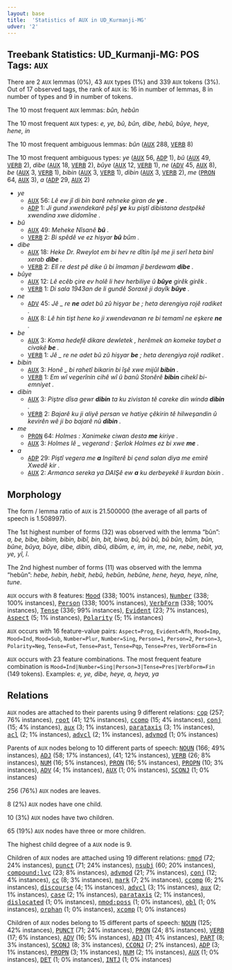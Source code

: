 ```yaml
---
layout: base
title:  'Statistics of AUX in UD_Kurmanji-MG'
udver: '2'
---
```


## Treebank Statistics: UD_Kurmanji-MG: POS Tags: `AUX`

There are 2 `AUX` lemmas (0%), 43 `AUX` types (1%) and 339 `AUX` tokens (3%).
Out of 17 observed tags, the rank of `AUX` is: 16 in number of lemmas, 8 in number of types and 9 in number of tokens.

The 10 most frequent `AUX` lemmas: <em>bûn, hebûn</em>

The 10 most frequent `AUX` types:  <em>e, ye, bû, bûn, dibe, hebû, bûye, heye, hene, in</em>

The 10 most frequent ambiguous lemmas: <em>bûn</em> (<tt><a href="kmr_mg-pos-AUX.html">AUX</a></tt> 288, <tt><a href="kmr_mg-pos-VERB.html">VERB</a></tt> 8)

The 10 most frequent ambiguous types:  <em>ye</em> (<tt><a href="kmr_mg-pos-AUX.html">AUX</a></tt> 56, <tt><a href="kmr_mg-pos-ADP.html">ADP</a></tt> 1), <em>bû</em> (<tt><a href="kmr_mg-pos-AUX.html">AUX</a></tt> 49, <tt><a href="kmr_mg-pos-VERB.html">VERB</a></tt> 2), <em>dibe</em> (<tt><a href="kmr_mg-pos-AUX.html">AUX</a></tt> 18, <tt><a href="kmr_mg-pos-VERB.html">VERB</a></tt> 2), <em>bûye</em> (<tt><a href="kmr_mg-pos-AUX.html">AUX</a></tt> 12, <tt><a href="kmr_mg-pos-VERB.html">VERB</a></tt> 1), <em>ne</em> (<tt><a href="kmr_mg-pos-ADV.html">ADV</a></tt> 45, <tt><a href="kmr_mg-pos-AUX.html">AUX</a></tt> 8), <em>be</em> (<tt><a href="kmr_mg-pos-AUX.html">AUX</a></tt> 3, <tt><a href="kmr_mg-pos-VERB.html">VERB</a></tt> 1), <em>bibin</em> (<tt><a href="kmr_mg-pos-AUX.html">AUX</a></tt> 3, <tt><a href="kmr_mg-pos-VERB.html">VERB</a></tt> 1), <em>dibin</em> (<tt><a href="kmr_mg-pos-AUX.html">AUX</a></tt> 3, <tt><a href="kmr_mg-pos-VERB.html">VERB</a></tt> 2), <em>me</em> (<tt><a href="kmr_mg-pos-PRON.html">PRON</a></tt> 64, <tt><a href="kmr_mg-pos-AUX.html">AUX</a></tt> 3), <em>a</em> (<tt><a href="kmr_mg-pos-ADP.html">ADP</a></tt> 29, <tt><a href="kmr_mg-pos-AUX.html">AUX</a></tt> 2)


* <em>ye</em>
  * <tt><a href="kmr_mg-pos-AUX.html">AUX</a></tt> 56: <em>Lê ew jî di bin barê rehneke giran de <b>ye</b> .</em>
  * <tt><a href="kmr_mg-pos-ADP.html">ADP</a></tt> 1: <em>Ji gund xwendekarê pêşî <b>ye</b> ku piştî dibistana destpêkê xwendina xwe didomîne .</em>
* <em>bû</em>
  * <tt><a href="kmr_mg-pos-AUX.html">AUX</a></tt> 49: <em>Meheke Nîsanê <b>bû</b> .</em>
  * <tt><a href="kmr_mg-pos-VERB.html">VERB</a></tt> 2: <em>Bi spêdê ve ez hişyar <b>bû</b> bûm .</em>
* <em>dibe</em>
  * <tt><a href="kmr_mg-pos-AUX.html">AUX</a></tt> 18: <em>Heke Dr. Rweylot em bi hev re dîtin îşê me ji serî heta binî xerab <b>dibe</b> .</em>
  * <tt><a href="kmr_mg-pos-VERB.html">VERB</a></tt> 2: <em>Elî re dest pê dike û bi îmaman jî berdewam <b>dibe</b> .</em>
* <em>bûye</em>
  * <tt><a href="kmr_mg-pos-AUX.html">AUX</a></tt> 12: <em>Lê ecêb çire ev holê li hev herbiliye û <b>bûye</b> girêk girêk .</em>
  * <tt><a href="kmr_mg-pos-VERB.html">VERB</a></tt> 1: <em>Di sala 1943an de li gundê Soraxê ji dayîk <b>bûye</b> .</em>
* <em>ne</em>
  * <tt><a href="kmr_mg-pos-ADV.html">ADV</a></tt> 45: <em>Jê _ re <b>ne</b> adet bû zû hişyar be ; heta derengiya rojê radiket .</em>
  * <tt><a href="kmr_mg-pos-AUX.html">AUX</a></tt> 8: <em>Lê hin tişt hene ko ji xwendevanan re bi temamî ne eşkere <b>ne</b> .</em>
* <em>be</em>
  * <tt><a href="kmr_mg-pos-AUX.html">AUX</a></tt> 3: <em>Koma hedefê dikare dewletek , herêmek an komeke taybet a civakê <b>be</b> .</em>
  * <tt><a href="kmr_mg-pos-VERB.html">VERB</a></tt> 1: <em>Jê _ re ne adet bû zû hişyar <b>be</b> ; heta derengiya rojê radiket .</em>
* <em>bibin</em>
  * <tt><a href="kmr_mg-pos-AUX.html">AUX</a></tt> 3: <em>Honê _ bi rahetî bikarin bi îşê xwe mijûl <b>bibin</b> .</em>
  * <tt><a href="kmr_mg-pos-VERB.html">VERB</a></tt> 1: <em>Em wî vegerînin cihê wî û banû Stonêrê <b>bibin</b> cihekî bi-emniyet .</em>
* <em>dibin</em>
  * <tt><a href="kmr_mg-pos-AUX.html">AUX</a></tt> 3: <em>Piştre dîsa gewr <b>dibin</b> ta ku zivistan tê careke din winda <b>dibin</b> .</em>
  * <tt><a href="kmr_mg-pos-VERB.html">VERB</a></tt> 2: <em>Bajarê ku ji aliyê persan ve hatiye çêkirin tê hilweşandin û kevirên wê ji bo bajarê nû <b>dibin</b> .</em>
* <em>me</em>
  * <tt><a href="kmr_mg-pos-PRON.html">PRON</a></tt> 64: <em>Holmes : Xanimeke ciwan desta <b>me</b> kiriye .</em>
  * <tt><a href="kmr_mg-pos-AUX.html">AUX</a></tt> 3: <em>Holmes lê _ vegerand : Şerlok Holmes ez bi xwe <b>me</b> .</em>
* <em>a</em>
  * <tt><a href="kmr_mg-pos-ADP.html">ADP</a></tt> 29: <em>Piştî vegera me <b>a</b> Ingilterê bi çend salan diya me emirê Xwedê kir .</em>
  * <tt><a href="kmr_mg-pos-AUX.html">AUX</a></tt> 2: <em>Armanca sereka ya DAIŞê ew <b>a</b> ku derbeyekê li kurdan bixin .</em>

## Morphology

The form / lemma ratio of `AUX` is 21.500000 (the average of all parts of speech is 1.508997).

The 1st highest number of forms (32) was observed with the lemma “bûn”: <em>a, be, bibe, bibim, bibin, bibî, bin, bit, biwa, bû, bû bû, bû bûn, bûm, bûn, bûne, bûya, bûye, dibe, dibin, dibû, dibûm, e, im, in, me, ne, nebe, nebit, ya, ye, yî, î</em>.

The 2nd highest number of forms (11) was observed with the lemma “hebûn”: <em>hebe, hebin, hebit, hebû, hebûn, hebûne, hene, heya, heye, nîne, tune</em>.

`AUX` occurs with 8 features: <tt><a href="kmr_mg-feat-Mood.html">Mood</a></tt> (338; 100% instances), <tt><a href="kmr_mg-feat-Number.html">Number</a></tt> (338; 100% instances), <tt><a href="kmr_mg-feat-Person.html">Person</a></tt> (338; 100% instances), <tt><a href="kmr_mg-feat-VerbForm.html">VerbForm</a></tt> (338; 100% instances), <tt><a href="kmr_mg-feat-Tense.html">Tense</a></tt> (336; 99% instances), <tt><a href="kmr_mg-feat-Evident.html">Evident</a></tt> (23; 7% instances), <tt><a href="kmr_mg-feat-Aspect.html">Aspect</a></tt> (5; 1% instances), <tt><a href="kmr_mg-feat-Polarity.html">Polarity</a></tt> (5; 1% instances)

`AUX` occurs with 16 feature-value pairs: `Aspect=Prog`, `Evident=Nfh`, `Mood=Imp`, `Mood=Ind`, `Mood=Sub`, `Number=Plur`, `Number=Sing`, `Person=1`, `Person=2`, `Person=3`, `Polarity=Neg`, `Tense=Fut`, `Tense=Past`, `Tense=Pqp`, `Tense=Pres`, `VerbForm=Fin`

`AUX` occurs with 23 feature combinations.
The most frequent feature combination is `Mood=Ind|Number=Sing|Person=3|Tense=Pres|VerbForm=Fin` (149 tokens).
Examples: <em>e, ye, dibe, heye, a, heya, ya</em>


## Relations

`AUX` nodes are attached to their parents using 9 different relations: <tt><a href="kmr_mg-dep-cop.html">cop</a></tt> (257; 76% instances), <tt><a href="kmr_mg-dep-root.html">root</a></tt> (41; 12% instances), <tt><a href="kmr_mg-dep-ccomp.html">ccomp</a></tt> (15; 4% instances), <tt><a href="kmr_mg-dep-conj.html">conj</a></tt> (15; 4% instances), <tt><a href="kmr_mg-dep-aux.html">aux</a></tt> (3; 1% instances), <tt><a href="kmr_mg-dep-parataxis.html">parataxis</a></tt> (3; 1% instances), <tt><a href="kmr_mg-dep-acl.html">acl</a></tt> (2; 1% instances), <tt><a href="kmr_mg-dep-advcl.html">advcl</a></tt> (2; 1% instances), <tt><a href="kmr_mg-dep-advmod.html">advmod</a></tt> (1; 0% instances)

Parents of `AUX` nodes belong to 10 different parts of speech: <tt><a href="kmr_mg-pos-NOUN.html">NOUN</a></tt> (166; 49% instances), <tt><a href="kmr_mg-pos-ADJ.html">ADJ</a></tt> (58; 17% instances),  (41; 12% instances), <tt><a href="kmr_mg-pos-VERB.html">VERB</a></tt> (26; 8% instances), <tt><a href="kmr_mg-pos-NUM.html">NUM</a></tt> (16; 5% instances), <tt><a href="kmr_mg-pos-PRON.html">PRON</a></tt> (16; 5% instances), <tt><a href="kmr_mg-pos-PROPN.html">PROPN</a></tt> (10; 3% instances), <tt><a href="kmr_mg-pos-ADV.html">ADV</a></tt> (4; 1% instances), <tt><a href="kmr_mg-pos-AUX.html">AUX</a></tt> (1; 0% instances), <tt><a href="kmr_mg-pos-SCONJ.html">SCONJ</a></tt> (1; 0% instances)

256 (76%) `AUX` nodes are leaves.

8 (2%) `AUX` nodes have one child.

10 (3%) `AUX` nodes have two children.

65 (19%) `AUX` nodes have three or more children.

The highest child degree of a `AUX` node is 9.

Children of `AUX` nodes are attached using 19 different relations: <tt><a href="kmr_mg-dep-nmod.html">nmod</a></tt> (72; 24% instances), <tt><a href="kmr_mg-dep-punct.html">punct</a></tt> (71; 24% instances), <tt><a href="kmr_mg-dep-nsubj.html">nsubj</a></tt> (60; 20% instances), <tt><a href="kmr_mg-dep-compound-lvc.html">compound:lvc</a></tt> (23; 8% instances), <tt><a href="kmr_mg-dep-advmod.html">advmod</a></tt> (21; 7% instances), <tt><a href="kmr_mg-dep-conj.html">conj</a></tt> (12; 4% instances), <tt><a href="kmr_mg-dep-cc.html">cc</a></tt> (8; 3% instances), <tt><a href="kmr_mg-dep-mark.html">mark</a></tt> (7; 2% instances), <tt><a href="kmr_mg-dep-ccomp.html">ccomp</a></tt> (6; 2% instances), <tt><a href="kmr_mg-dep-discourse.html">discourse</a></tt> (4; 1% instances), <tt><a href="kmr_mg-dep-advcl.html">advcl</a></tt> (3; 1% instances), <tt><a href="kmr_mg-dep-aux.html">aux</a></tt> (2; 1% instances), <tt><a href="kmr_mg-dep-case.html">case</a></tt> (2; 1% instances), <tt><a href="kmr_mg-dep-parataxis.html">parataxis</a></tt> (2; 1% instances), <tt><a href="kmr_mg-dep-dislocated.html">dislocated</a></tt> (1; 0% instances), <tt><a href="kmr_mg-dep-nmod-poss.html">nmod:poss</a></tt> (1; 0% instances), <tt><a href="kmr_mg-dep-obl.html">obl</a></tt> (1; 0% instances), <tt><a href="kmr_mg-dep-orphan.html">orphan</a></tt> (1; 0% instances), <tt><a href="kmr_mg-dep-xcomp.html">xcomp</a></tt> (1; 0% instances)

Children of `AUX` nodes belong to 15 different parts of speech: <tt><a href="kmr_mg-pos-NOUN.html">NOUN</a></tt> (125; 42% instances), <tt><a href="kmr_mg-pos-PUNCT.html">PUNCT</a></tt> (71; 24% instances), <tt><a href="kmr_mg-pos-PRON.html">PRON</a></tt> (24; 8% instances), <tt><a href="kmr_mg-pos-VERB.html">VERB</a></tt> (17; 6% instances), <tt><a href="kmr_mg-pos-ADV.html">ADV</a></tt> (16; 5% instances), <tt><a href="kmr_mg-pos-ADJ.html">ADJ</a></tt> (11; 4% instances), <tt><a href="kmr_mg-pos-PART.html">PART</a></tt> (8; 3% instances), <tt><a href="kmr_mg-pos-SCONJ.html">SCONJ</a></tt> (8; 3% instances), <tt><a href="kmr_mg-pos-CCONJ.html">CCONJ</a></tt> (7; 2% instances), <tt><a href="kmr_mg-pos-ADP.html">ADP</a></tt> (3; 1% instances), <tt><a href="kmr_mg-pos-PROPN.html">PROPN</a></tt> (3; 1% instances), <tt><a href="kmr_mg-pos-NUM.html">NUM</a></tt> (2; 1% instances), <tt><a href="kmr_mg-pos-AUX.html">AUX</a></tt> (1; 0% instances), <tt><a href="kmr_mg-pos-DET.html">DET</a></tt> (1; 0% instances), <tt><a href="kmr_mg-pos-INTJ.html">INTJ</a></tt> (1; 0% instances)

